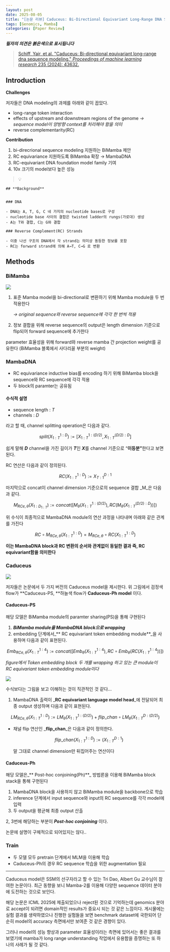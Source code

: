 ```yaml
---
layout: post
date: 2025-08-05
title: "[논문 리뷰] Caduceus: Bi-Directional Equivariant Long-Range DNA Sequence Modeling"
tags: [Genomics, Mamba]
categories: [Paper Review]
---
```


<span class="notion-red">_**필자의 의견은 붉은색으로 표시됩니다**_</span>


> [Schiff, Yair, et al. "Caduceus: Bi-directional equivariant long-range dna sequence modeling." ](https://pmc.ncbi.nlm.nih.gov/articles/PMC12189541/)[_Proceedings of machine learning research_](https://pmc.ncbi.nlm.nih.gov/articles/PMC12189541/)[ 235 (2024): 43632.](https://pmc.ncbi.nlm.nih.gov/articles/PMC12189541/)



## Introduction


**Challenges**


저자들은 DNA modeling의 과제를 아래와 같이 꼽았다.

- long-range token interaction
- effects of upstream and downstream regions of the genome 
_→ sequence model이 양방향 context를 처리해야 함을 의미_
- reverse complementarity(RC)

**Contribution**

1. bi-direcrional sequence modeling 지원하는 BiMamba 제안
1. RC equivariance 지원하도록 BiMamba 확장 → MambaDNA
1. RC-equivariant DNA foundation model family 기여
1. 10x 크기의 model보다 높은 성능

> 💡 


	## **Background**


	### DNA

	- DNA는 A, T, G, C 네 가지의 nucleotide bases로 구성
	- nucleotide base 사이의 결합은 twisted ladder의 rungs(가로대) 생성
	- A는 T와 결합, C는 G와 결합

	### Reverse Complement(RC) Strands

	- 이중 나선 구조의 DNA에서 각 strand는 의미상 동등한 정보를 포함
	- RC는 forward strand에 의해 A→T, C→G 로 변환


## Methods



### BiMamba


![](https://prod-files-secure.s3.us-west-2.amazonaws.com/542b861c-36a8-4051-84e5-8804b6728dba/2c247d59-7815-4980-99f0-8f0d21f445a7/image.png?X-Amz-Algorithm=AWS4-HMAC-SHA256&X-Amz-Content-Sha256=UNSIGNED-PAYLOAD&X-Amz-Credential=ASIAZI2LB466Y77W25XB%2F20251005%2Fus-west-2%2Fs3%2Faws4_request&X-Amz-Date=20251005T090109Z&X-Amz-Expires=3600&X-Amz-Security-Token=IQoJb3JpZ2luX2VjENb%2F%2F%2F%2F%2F%2F%2F%2F%2F%2FwEaCXVzLXdlc3QtMiJHMEUCIHHAH%2B%2BF93TfIz9oXPRwc4AnWKt2xevfl%2FIWadCLNgHCAiEA%2BZ8r1pPkym7g3kk%2BGgPkaKhbGF1tv76088AGYml4q5kq%2FwMIbhAAGgw2Mzc0MjMxODM4MDUiDK83Wg%2FFx58%2FejkuCyrcA42pUGCYE43r5DzmsJ6V0UgNR2bES89BrE8VZgSzVeusEgDLcPVBzgP9ZH6JJi3sMIef0S04qvH7wKkECJX0709s8VB1Np2%2Bzs8WjHEKYG62%2F6Ucaun1LjVxk2mKEuS%2FOBBQ%2BW4tIlIwFD1KWtkBSY75tp1T2OsEJgudIl6d6XFY3Yjcej8HDrEsfMa%2F93cMduE9FsRQOLqR4Y6tOHpLjDzBS01IZtOEPyEp%2FTH383F8LYT5AE03FLUr%2BFUbEDx3%2F24RdoUOqqjwgcHf2qJuqXTlDBPsCfShRToPuGmwd5Wl1j6OoWCE9%2FOhfkpa%2BAIe6e6dv3LA%2Be44w1bF7FtvZSFclWSGeTNlcYe9%2FTv%2BqYo4n6fBLqXp2HsMmIm5VUl6Pdoc%2F%2BpB5nP3q5DwltxKqouQ2lZqo3xEK6xPTrsnmW0hYSzQIC%2FuQgar6kuY9jOdCd%2FnrLNIiIHDP863KJdGj1Zj1cwlrE0Zfxf%2FOZrJCe0%2FBN8Fiv2%2FvPtp2c4DkKknPnveFVxJlaK6RLzf9hK6leDMbmAQj9FDnXz8UGNCCU%2Bw1y0zvK9WbbtPx%2FFEz%2FRNuS%2Bc2qOeteLNSjN1a1oUj7gNG9kaZ%2Ft9Ua%2B9BI%2ByND6gF2uJMfMyZI4lzTjMMMiBiMcGOqUB5BAwy07T09rD1LaBoCP7yxl70f9iUT8hX5oVq%2Fj%2FyqHH2ofX0RQ7XV4DNHrQvjKHtMOIddVWwx9JW8ipjUgz8wDYiCtHaAhOjbeZuaTkHuH97DLLptlneSdNtcL80sQax7QdFLPOhwJFiFo008iWOuRs8HOFAT1XG0DR%2BLrkS%2F5Qxm9KW5rlG7YWe%2BB7IA3NheDWlxx4I8NBSlLRvxAYFg99aw29&X-Amz-Signature=a9532c57f41b48d401633c0018743a1c650707da57d040557f7df8640fdbdc9f&X-Amz-SignedHeaders=host&x-amz-checksum-mode=ENABLED&x-id=GetObject)

1. 표준 Mamba model을 bi-directional로 변환하기 위해 Mamba module을 두 번 적용한다

	_→ original sequence와 reverse sequence에 각각 한 번씩 적용_

1. 정보 결합을 위해 reverse sequence의 output은 length dimension 기준으로 flip되어 forward sequence에 추가한다

parameter 효율성을 위해 forward와 reverse mamba 간 projection weight를 공유한다 (BiMamba 블록에서 사다리꼴 부분의 weight)



### MambaDNA

- RC equivariance inductive bias를 encoding 하기 위해 BiMamba block을 sequence와 RC sequence에 각각 적용
- 두 block의 paramter는 공유됨


#### 수식적 설명

- sequence length : _T_
- channels : _D_

라고 할 때,  channel splitting operation은 다음과 같다.


$$
split(X^{1:D}_{1:T}):=[X^{1:(D/2)}_{1:T},X^{(D/2):D}_{1:T}]
$$


<span class="notion-red">쉽게 말해 </span><span class="notion-red">_**D**_</span><span class="notion-red"> channel을 가진 길이가 </span><span class="notion-red">_**T**_</span><span class="notion-red">인 </span><span class="notion-red">_**X**_</span><span class="notion-red">를 channel 기준으로 “</span><span class="notion-red">**이등분”**</span><span class="notion-red">한다고 보면 된다.</span>


RC 연산은 다음과 같이 정의된다.


$$
RC(X^{1:D}_{1:T}):=X^{D:1}_{T:1}
$$


마지막으로 concat이 channel dimension 기준으로의 sequence 결합 _M_은 다음과 같다.


$$
M_{RCe,\theta}(X_{1:D_{1:T}}):=concat([M_{\theta}(X^{1:(D/2)}_{1:T}),RC(M_{\theta}(X^{(D/2):D}_{1:T}))])
$$


위 수식이 최종적으로 MambaDNA module의 연산 과정을 나타내며 아래와 같은 관계를 가진다


$$
RC\circ M_{RCe,\theta}(X^{1:D}_{1:T}) = M_{RCe,\theta} \circ RC(X^{1:D}_{1:T})
$$


**이는 MambaDNA block과 RC 변환의 순서와 관계없이 동일한 결과 즉, RC equivariant함을 의미한다**



### Caduceus


![](https://prod-files-secure.s3.us-west-2.amazonaws.com/542b861c-36a8-4051-84e5-8804b6728dba/f94a60d7-8145-473b-aef9-7c68d3ec604a/image.png?X-Amz-Algorithm=AWS4-HMAC-SHA256&X-Amz-Content-Sha256=UNSIGNED-PAYLOAD&X-Amz-Credential=ASIAZI2LB466Y77W25XB%2F20251005%2Fus-west-2%2Fs3%2Faws4_request&X-Amz-Date=20251005T090109Z&X-Amz-Expires=3600&X-Amz-Security-Token=IQoJb3JpZ2luX2VjENb%2F%2F%2F%2F%2F%2F%2F%2F%2F%2FwEaCXVzLXdlc3QtMiJHMEUCIHHAH%2B%2BF93TfIz9oXPRwc4AnWKt2xevfl%2FIWadCLNgHCAiEA%2BZ8r1pPkym7g3kk%2BGgPkaKhbGF1tv76088AGYml4q5kq%2FwMIbhAAGgw2Mzc0MjMxODM4MDUiDK83Wg%2FFx58%2FejkuCyrcA42pUGCYE43r5DzmsJ6V0UgNR2bES89BrE8VZgSzVeusEgDLcPVBzgP9ZH6JJi3sMIef0S04qvH7wKkECJX0709s8VB1Np2%2Bzs8WjHEKYG62%2F6Ucaun1LjVxk2mKEuS%2FOBBQ%2BW4tIlIwFD1KWtkBSY75tp1T2OsEJgudIl6d6XFY3Yjcej8HDrEsfMa%2F93cMduE9FsRQOLqR4Y6tOHpLjDzBS01IZtOEPyEp%2FTH383F8LYT5AE03FLUr%2BFUbEDx3%2F24RdoUOqqjwgcHf2qJuqXTlDBPsCfShRToPuGmwd5Wl1j6OoWCE9%2FOhfkpa%2BAIe6e6dv3LA%2Be44w1bF7FtvZSFclWSGeTNlcYe9%2FTv%2BqYo4n6fBLqXp2HsMmIm5VUl6Pdoc%2F%2BpB5nP3q5DwltxKqouQ2lZqo3xEK6xPTrsnmW0hYSzQIC%2FuQgar6kuY9jOdCd%2FnrLNIiIHDP863KJdGj1Zj1cwlrE0Zfxf%2FOZrJCe0%2FBN8Fiv2%2FvPtp2c4DkKknPnveFVxJlaK6RLzf9hK6leDMbmAQj9FDnXz8UGNCCU%2Bw1y0zvK9WbbtPx%2FFEz%2FRNuS%2Bc2qOeteLNSjN1a1oUj7gNG9kaZ%2Ft9Ua%2B9BI%2ByND6gF2uJMfMyZI4lzTjMMMiBiMcGOqUB5BAwy07T09rD1LaBoCP7yxl70f9iUT8hX5oVq%2Fj%2FyqHH2ofX0RQ7XV4DNHrQvjKHtMOIddVWwx9JW8ipjUgz8wDYiCtHaAhOjbeZuaTkHuH97DLLptlneSdNtcL80sQax7QdFLPOhwJFiFo008iWOuRs8HOFAT1XG0DR%2BLrkS%2F5Qxm9KW5rlG7YWe%2BB7IA3NheDWlxx4I8NBSlLRvxAYFg99aw29&X-Amz-Signature=5d4d5a75ad71a4e255f958bc9140ac04fc0b5dae8f521d7d07f0c9a74daaa71b&X-Amz-SignedHeaders=host&x-amz-checksum-mode=ENABLED&x-id=GetObject)


저자들은 논문에서 두 가지 버전의 Caduceus model을 제시한다. 위 그림에서 검정색 flow가 **Caduceus-PS, **하늘색 flow가 **Caduceus-Ph model** 이다.



#### Caduceus-PS


해당 모델은 BiMamba module의 paramter sharing(PS)을 통해 구현된다

1. _**BiMamba module을 MambaDNA block으로 wrapping**_
1. embedding 단계에서_** RC equivariant token embedding module**_을 사용하며 다음과 같이 표현된다.

$$
Emb_{RCe,\theta}(X^{1:4}_{1:T}):=concat([Emb_{\theta}(X^{1:4}_{1:T}),RC \circ Emb_{\theta}(RC(X^{1:4}_{1:T}))])
$$


_figure에서 Token embedding block 두 개를 wrapping 하고 있는 큰 module이 RC equivariant token embedding module이다_


![](https://prod-files-secure.s3.us-west-2.amazonaws.com/542b861c-36a8-4051-84e5-8804b6728dba/b175e4da-71eb-4e91-8c23-a06dabe673c9/image.png?X-Amz-Algorithm=AWS4-HMAC-SHA256&X-Amz-Content-Sha256=UNSIGNED-PAYLOAD&X-Amz-Credential=ASIAZI2LB466Y77W25XB%2F20251005%2Fus-west-2%2Fs3%2Faws4_request&X-Amz-Date=20251005T090109Z&X-Amz-Expires=3600&X-Amz-Security-Token=IQoJb3JpZ2luX2VjENb%2F%2F%2F%2F%2F%2F%2F%2F%2F%2FwEaCXVzLXdlc3QtMiJHMEUCIHHAH%2B%2BF93TfIz9oXPRwc4AnWKt2xevfl%2FIWadCLNgHCAiEA%2BZ8r1pPkym7g3kk%2BGgPkaKhbGF1tv76088AGYml4q5kq%2FwMIbhAAGgw2Mzc0MjMxODM4MDUiDK83Wg%2FFx58%2FejkuCyrcA42pUGCYE43r5DzmsJ6V0UgNR2bES89BrE8VZgSzVeusEgDLcPVBzgP9ZH6JJi3sMIef0S04qvH7wKkECJX0709s8VB1Np2%2Bzs8WjHEKYG62%2F6Ucaun1LjVxk2mKEuS%2FOBBQ%2BW4tIlIwFD1KWtkBSY75tp1T2OsEJgudIl6d6XFY3Yjcej8HDrEsfMa%2F93cMduE9FsRQOLqR4Y6tOHpLjDzBS01IZtOEPyEp%2FTH383F8LYT5AE03FLUr%2BFUbEDx3%2F24RdoUOqqjwgcHf2qJuqXTlDBPsCfShRToPuGmwd5Wl1j6OoWCE9%2FOhfkpa%2BAIe6e6dv3LA%2Be44w1bF7FtvZSFclWSGeTNlcYe9%2FTv%2BqYo4n6fBLqXp2HsMmIm5VUl6Pdoc%2F%2BpB5nP3q5DwltxKqouQ2lZqo3xEK6xPTrsnmW0hYSzQIC%2FuQgar6kuY9jOdCd%2FnrLNIiIHDP863KJdGj1Zj1cwlrE0Zfxf%2FOZrJCe0%2FBN8Fiv2%2FvPtp2c4DkKknPnveFVxJlaK6RLzf9hK6leDMbmAQj9FDnXz8UGNCCU%2Bw1y0zvK9WbbtPx%2FFEz%2FRNuS%2Bc2qOeteLNSjN1a1oUj7gNG9kaZ%2Ft9Ua%2B9BI%2ByND6gF2uJMfMyZI4lzTjMMMiBiMcGOqUB5BAwy07T09rD1LaBoCP7yxl70f9iUT8hX5oVq%2Fj%2FyqHH2ofX0RQ7XV4DNHrQvjKHtMOIddVWwx9JW8ipjUgz8wDYiCtHaAhOjbeZuaTkHuH97DLLptlneSdNtcL80sQax7QdFLPOhwJFiFo008iWOuRs8HOFAT1XG0DR%2BLrkS%2F5Qxm9KW5rlG7YWe%2BB7IA3NheDWlxx4I8NBSlLRvxAYFg99aw29&X-Amz-Signature=c195be2fe6056c8335439f1619a2e9b7dfed476145c9853ef3c7ed6b188cdbd1&X-Amz-SignedHeaders=host&x-amz-checksum-mode=ENABLED&x-id=GetObject)


<span class="notion-red">수식보다는 그림을 보고 이해하는 것이 직관적인 것 같다…</span>

1. MambaDNA 출력이 _**RC equivariant language model head**_에 전달되어 최종 output 생성하며 다음과 같이 표현된다.

$$
LM_{RCe,\theta}(X^{1:D}_{1:T}):= LM_{\theta}(X^{1:(D/2)}_{1:T})+flip\_chan\circ LM_{\theta}(X^{D:(D/2)}_{1:T})
$$

- 채널 flip 연산인 _**flip\_chan**_은 다음과 같이 정의한다.

	$$
	flip\_chan(X^{1:D}_{1:T}):=(X^{D:1}_{1:T})
	$$


	말 그대로 channel dimension만 뒤집어주는 연산이다



#### Caduceus-Ph


해당 모델은_** Post-hoc conjoining(Ph)**_ 방법론을 이용해 BiMamba block stack을 통해 구현된다

1. MambaDNA block을 사용하지 않고 BiMamba module을 backbone으로 학습
1. inference 단계에서 input sequence와 input의 RC sequence를 각각 model에 입력
1. 두 output을 평균해 최종 output 산출

2, 3번에 해당하는 부분이 _**Post-hoc conjoining**_ 이다.


<span class="notion-red">논문에 설명이 구체적으로 되어있지는 않다..</span>



### Train

- 두 모델 모두 pretrain 단계에서 MLM을 이용해 학습
- Caduceus-Ph의 경우 RC sequence 학습을 위한 augmentation 필요

---


<span class="notion-red">Caduceus model은 SSM의 선구자라고 할 수 있는 Tri Dao, Albert Gu 교수님이 참여한 논문이다. 최근 동향을 보니 Mamba-2를 이용해 다양한 sequence 데이터 분야에 도전하는 것으로 보인다.</span>


<span class="notion-red">해당 논문은 ICML 2025에 제출되었으나 reject된 것으로 기억하는데 genomics 분야로 accept이 되려면 domain적인 results가 중요시 되는 것 같은 느낌이다. 게시물에는 실험 결과를 생략하였으나 진행한 실험들을 보면 benchmark dataset에 국한되어 단순히 model의 accuracy 측면에서만 보여준 것 같은 경향이 있다.</span>


<span class="notion-red">그러나 model의 성능 향상과 parameter 효율성이라는 측면에 있어서는 좋은 결과를 보였기에 mamba가 long range understanding 작업에서 유용함을 증명하는 또 하나의 사례가 될 것 같다.</span>


